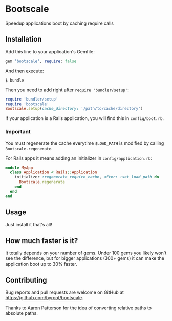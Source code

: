 # Bootscale

Speedup applications boot by caching require calls

## Installation

Add this line to your application's Gemfile:

```ruby
gem 'bootscale', require: false
```

And then execute:

    $ bundle

Then you need to add right after `require 'bundler/setup'`:

```ruby
require 'bundler/setup'
require 'bootscale'
Bootscale.setup(cache_directory: '/path/to/cache/directory')
```

If your application is a Rails application, you will find this in `config/boot.rb`.

### Important

You must regenerate the cache everytime `$LOAD_PATH` is modified by calling `Bootscale.regenerate`.

For Rails apps it means adding an initializer in `config/application.rb`:

```ruby
module MyApp
  class Application < Rails::Application
    initializer :regenerate_require_cache, after: :set_load_path do
      Bootscale.regenerate
    end
  end
end
```

## Usage

Just install it that's all!

## How much faster is it?

It totally depends on your number of gems. Under 100 gems you likely won't see the difference,
but for bigger applications (300+ gems) it can make the application boot up to 30% faster.

## Contributing

Bug reports and pull requests are welcome on GitHub at https://github.com/byroot/bootscale.

Thanks to Aaron Patterson for the idea of converting relative paths to absolute paths.
